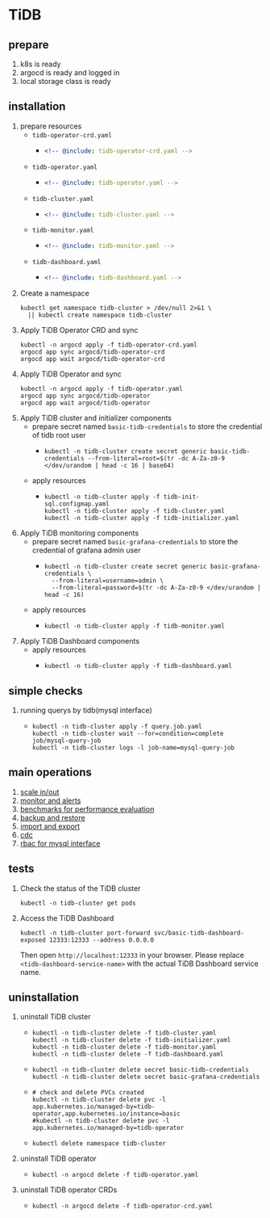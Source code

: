# TiDB

## prepare

1. k8s is ready
2. argocd is ready and logged in
3. local storage class is ready

## installation

1. prepare resources
    * `tidb-operator-crd.yaml`
        + ```yaml
          <!-- @include: tidb-operator-crd.yaml -->
          ```
    * `tidb-operator.yaml`
        + ```yaml
          <!-- @include: tidb-operator.yaml -->
          ```
    * `tidb-cluster.yaml`
        + ```yaml
          <!-- @include: tidb-cluster.yaml -->
          ```
    * `tidb-monitor.yaml`
        + ```yaml
          <!-- @include: tidb-monitor.yaml -->
          ```
    * `tidb-dashboard.yaml`
        + ```yaml
          <!-- @include: tidb-dashboard.yaml -->
          ```
2. Create a namespace
    ```shell
    kubectl get namespace tidb-cluster > /dev/null 2>&1 \
      || kubectl create namespace tidb-cluster
    ```
3. Apply TiDB Operator CRD and sync
    ```shell
    kubectl -n argocd apply -f tidb-operator-crd.yaml
    argocd app sync argocd/tidb-operator-crd
    argocd app wait argocd/tidb-operator-crd
    ```
4. Apply TiDB Operator and sync
    ```shell
    kubectl -n argocd apply -f tidb-operator.yaml
    argocd app sync argocd/tidb-operator
    argocd app wait argocd/tidb-operator
    ```
5. Apply TiDB cluster and initializer components
    * prepare secret named `basic-tidb-credentials` to store the credential of tidb root user
        + ```shell
          kubectl -n tidb-cluster create secret generic basic-tidb-credentials --from-literal=root=$(tr -dc A-Za-z0-9 </dev/urandom | head -c 16 | base64)
          ```
    * apply resources
        + ```shell
          kubectl -n tidb-cluster apply -f tidb-init-sql.configmap.yaml
          kubectl -n tidb-cluster apply -f tidb-cluster.yaml
          kubectl -n tidb-cluster apply -f tidb-initializer.yaml
          ```
6. Apply TiDB monitoring components
    * prepare secret named `basic-grafana-credentials` to store the credential of grafana admin user
        + ```shell
          kubectl -n tidb-cluster create secret generic basic-grafana-credentials \
            --from-literal=username=admin \
            --from-literal=password=$(tr -dc A-Za-z0-9 </dev/urandom | head -c 16)
          ```
    * apply resources
        + ```shell
          kubectl -n tidb-cluster apply -f tidb-monitor.yaml
          ```
7. Apply TiDB Dashboard components
    * apply resources
        + ```shell
          kubectl -n tidb-cluster apply -f tidb-dashboard.yaml
          ```

## simple checks

1. running querys by tidb(mysql interface)
    * ```shell
      kubectl -n tidb-cluster apply -f query.job.yaml
      kubectl -n tidb-cluster wait --for=condition=complete job/mysql-query-job
      kubectl -n tidb-cluster logs -l job-name=mysql-query-job
      ```

## main operations

1. [scale in/out](scale-in-and-out.md)
2. [monitor and alerts](monitor-and-alerts.md)
3. [benchmarks for performance evaluation](benchmarks.md)
4. [backup and restore](backup-and-restore.md)
5. [import and export](import-and-export.md)
6. [cdc](cdc.md)
7. [rbac for mysql interface](rabc-for-mysql.md)

## tests

1. Check the status of the TiDB cluster
    ```shell
    kubectl -n tidb-cluster get pods
    ```

2. Access the TiDB Dashboard
    ```shell
    kubectl -n tidb-cluster port-forward svc/basic-tidb-dashboard-exposed 12333:12333 --address 0.0.0.0
    ```
    Then open `http://localhost:12333` in your browser. Please replace `<tidb-dashboard-service-name>` with the actual TiDB Dashboard service name.

## uninstallation

1. uninstall TiDB cluster
    * ```shell
      kubectl -n tidb-cluster delete -f tidb-cluster.yaml
      kubectl -n tidb-cluster delete -f tidb-initializer.yaml
      kubectl -n tidb-cluster delete -f tidb-monitor.yaml
      kubectl -n tidb-cluster delete -f tidb-dashboard.yaml
      ```
    * ```shell
      kubectl -n tidb-cluster delete secret basic-tidb-credentials
      kubectl -n tidb-cluster delete secret basic-grafana-credentials
      ```
    * ```shell
      # check and delete PVCs created
      kubectl -n tidb-cluster delete pvc -l app.kubernetes.io/managed-by=tidb-operator,app.kubernetes.io/instance=basic
      #kubectl -n tidb-cluster delete pvc -l app.kubernetes.io/managed-by=tidb-operator
      ```
    * ```shell
      kubectl delete namespace tidb-cluster
      ```
2. uninstall TiDB operator
    * ```shell
      kubectl -n argocd delete -f tidb-operator.yaml
      ```
3. uninstall TiDB operator CRDs
    * ```shell
      kubectl -n argocd delete -f tidb-operator-crd.yaml
      ```
